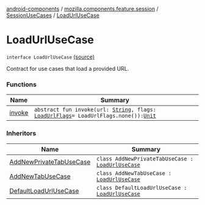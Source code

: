 [android-components](../../../index.md) / [mozilla.components.feature.session](../../index.md) / [SessionUseCases](../index.md) / [LoadUrlUseCase](./index.md)

# LoadUrlUseCase

`interface LoadUrlUseCase` [(source)](https://github.com/mozilla-mobile/android-components/blob/master/components/feature/session/src/main/java/mozilla/components/feature/session/SessionUseCases.kt#L30)

Contract for use cases that load a provided URL.

### Functions

| Name | Summary |
|---|---|
| [invoke](invoke.md) | `abstract fun invoke(url: `[`String`](https://kotlinlang.org/api/latest/jvm/stdlib/kotlin/-string/index.html)`, flags: `[`LoadUrlFlags`](../../../mozilla.components.concept.engine/-engine-session/-load-url-flags/index.md)` = LoadUrlFlags.none()): `[`Unit`](https://kotlinlang.org/api/latest/jvm/stdlib/kotlin/-unit/index.html) |

### Inheritors

| Name | Summary |
|---|---|
| [AddNewPrivateTabUseCase](../../../mozilla.components.feature.tabs/-tabs-use-cases/-add-new-private-tab-use-case/index.md) | `class AddNewPrivateTabUseCase : `[`LoadUrlUseCase`](./index.md) |
| [AddNewTabUseCase](../../../mozilla.components.feature.tabs/-tabs-use-cases/-add-new-tab-use-case/index.md) | `class AddNewTabUseCase : `[`LoadUrlUseCase`](./index.md) |
| [DefaultLoadUrlUseCase](../-default-load-url-use-case/index.md) | `class DefaultLoadUrlUseCase : `[`LoadUrlUseCase`](./index.md) |
